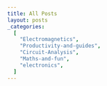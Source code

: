 ```yaml
---
title: All Posts
layout: posts
_categories:
  [
    "Electromagnetics",
    "Productivity-and-guides",
    "Circuit-Analysis",
    "Maths-and-fun",
    "electronics",
  ]
---
```

